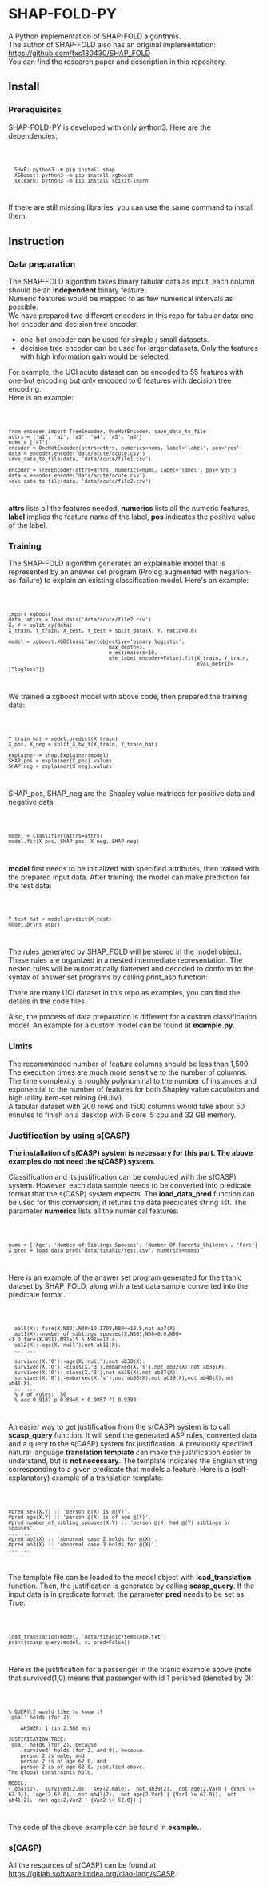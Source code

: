 # SHAP-FOLD-PY
A Python implementation of SHAP-FOLD algorithms.\
The author of SHAP-FOLD also has an original implementation: \
https://github.com/fxs130430/SHAP_FOLD \
You can find the research paper and description in this repository.

## Install
### Prerequisites
SHAP-FOLD-PY is developed with only python3. Here are the dependencies:

<code>

      SHAP: python3 -m pip install shap
      XGBoost: python3 -m pip install xgboost
      sklearn: python3 -m pip install scikit-learn
   
</code>

If there are still missing libraries, you can use the same command to install them.

## Instruction
### Data preparation

The SHAP-FOLD algorithm takes binary tabular data as input, each column should be an **independent** binary feature. \
Numeric features would be mapped to as few numerical intervals as possible. \
We have prepared two different encoders in this repo for tabular data: one-hot encoder and decision tree encoder. 
+ one-hot encoder can be used for simple / small datasets.
+ decision tree encoder can be used for larger datasets. Only the features with high information gain would be selected.
   
For example, the UCI acute dataset can be encoded to 55 features with one-hot encoding but only encoded to 6 features with decision tree encoding.\
Here is an example:

<code>

    from encoder import TreeEncoder, OneHotEncoder, save_data_to_file
    attrs = ['a1', 'a2', 'a3', 'a4', 'a5', 'a6']
    nums = ['a1']
    encoder = OneHotEncoder(attrs=attrs, numerics=nums, label='label', pos='yes')
    data = encoder.encode('data/acute/acute.csv')
    save_data_to_file(data, 'data/acute/file1.csv')

    encoder = TreeEncoder(attrs=attrs, numerics=nums, label='label', pos='yes')
    data = encoder.encode('data/acute/acute.csv')
    save_data_to_file(data, 'data/acute/file2.csv')

</code>

**attrs** lists all the features needed, **numerics** lists all the numeric features, **label** implies the feature name of the label, **pos** indicates the positive value of the label.

### Training
The SHAP-FOLD algorithm generates an explainable model that is represented by an answer set program (Prolog augmented with negation-as-failure) to explain an existing classification model. Here's an example:

<code>
   
    import xgboost
    data, attrs = load_data('data/acute/file2.csv')
    X, Y = split_xy(data)
    X_train, Y_train, X_test, Y_test = split_data(X, Y, ratio=0.8)
   
    model = xgboost.XGBClassifier(objective='binary:logistic',
                                     max_depth=3,
                                     n_estimators=10,
                                     use_label_encoder=False).fit(X_train, Y_train,
                                                                  eval_metric=["logloss"])
   
</code>

We trained a xgboost model with above code, then prepared the training data: 

<code>
   
    Y_train_hat = model.predict(X_train)
    X_pos, X_neg = split_X_by_Y(X_train, Y_train_hat)

    explainer = shap.Explainer(model)
    SHAP_pos = explainer(X_pos).values
    SHAP_neg = explainer(X_neg).values

</code>

SHAP_pos, SHAP_neg are the Shapley value matrices for positive data and negative data.

<code>

    model = Classifier(attrs=attrs)
    model.fit(X_pos, SHAP_pos, X_neg, SHAP_neg)

</code>

**model** first needs to be initialized with specified attributes, then trained with the prepared input data. After training, the model can make prediction for the test data:

<code>
    
    Y_test_hat = model.predict(X_test)
    model.print_asp()

</code>

The rules generated by SHAP_FOLD will be stored in the model object. These rules are organized in a nested intermediate representation. The nested rules will be automatically flattened and decoded to conform to the syntax of answer set programs by calling print_asp function:

There are many UCI dataset in this repo as examples, you can find the details in the code files.

Also, the process of data preparation is different for a custom classification model. An example for a custom model can be found at **example.py**.

### Limits

The recommended number of feature columns should be less than 1,500. The execution times are much more sensitive to the number of columns. \
The time complexity is roughly polynominal to the number of instances and exponential to the number of features for both Shapley value caculation and high utility item-set mining (HUIM). \
A tabular dataset with 200 rows and 1500 columns would take about 50 minutes to finish on a desktop with 6 core i5 cpu and 32 GB memory.

### Justification by using s(CASP)
**The installation of s(CASP) system is necessary for this part. The above examples do not need the s(CASP) system.**

Classification and its justification can be conducted with the s(CASP) system. However, each data sample needs to be converted into predicate format that the s(CASP) system expects. The **load_data_pred** function can be used for this conversion; it returns the data predicates string list. The parameter **numerics** lists all the numerical features.

<code>
	
	nums = ['Age', 'Number_of_Siblings_Spouses', 'Number_Of_Parents_Children', 'Fare']
	X_pred = load_data_pred('data/titanic/test.csv', numerics=nums)

</code>

Here is an example of the answer set program generated for the titanic dataset by SHAP_FOLD, along with a test data sample converted into the predicate format.

<code>
                                                       
      ab10(X):-fare(X,N80),N80>10.1708,N80=<10.5,not ab7(X).
      ab11(X):-number_of_siblings_spouses(X,N50),N50>0.0,N50=<1.0,fare(X,N91),N91>15.5,N91=<17.4.
      ab12(X):-age(X,'null'),not ab11(X).
      ... ...

      survived(X,'0'):-age(X,'null'),not ab38(X).
      survived(X,'0'):-class(X,'3'),embarked(X,'s'),not ab32(X),not ab33(X).
      survived(X,'0'):-class(X,'3'),not ab35(X),not ab37(X).
      survived(X,'0'):-embarked(X,'s'),not ab38(X),not ab39(X),not ab40(X),not ab41(X).
      ... ...
      % # of rules:  50
      % acc 0.9187 p 0.8946 r 0.9887 f1 0.9393
                                                       
</code> 

An easier way to get justification from the s(CASP) system is to call **scasp_query** function. It will send the generated ASP rules, converted data and a query to the s(CASP) system for justification. A previously specified natural language **translation template** can make the justification easier to understand, but is **not necessary**. The template indicates the English string corresponding to a given predicate that models a feature. Here is a (self-explanatory) example of a translation template:

<code>
	
	#pred sex(X,Y) :: 'person @(X) is @(Y)'.
	#pred age(X,Y) :: 'person @(X) is of age @(Y)'.
	#pred number_of_sibling_spouses(X,Y) :: 'person @(X) had @(Y) siblings or spouses'.
	... ...
	#pred ab2(X) :: 'abnormal case 2 holds for @(X)'.
	#pred ab3(X) :: 'abnormal case 3 holds for @(X)'.
	... ...
	
</code>

The template file can be loaded to the model object with **load_translation** function. Then, the justification is generated by calling **scasp_query**. If the input data is in predicate format, the parameter **pred** needs to be set as True.

<code>
	
	load_translation(model, 'data/titanic/template.txt')
	print(scasp_query(model, x, pred=False))
	
</code>

Here is the justification for a passenger in the titanic example above (note that survived(1,0) means that passenger with id 1 perished (denoted by 0):

<code>

	% QUERY:I would like to know if
	'goal' holds (for 2).

		ANSWER:	1 (in 2.368 ms)

	JUSTIFICATION_TREE:
	'goal' holds (for 2), because
	    'survived' holds (for 2, and 0), because
		person 2 is male, and
		person 2 is of age 62.0, and
		person 2 is of age 62.0, justified above.
	The global constraints hold.

	MODEL:
	{ goal(2),  survived(2,0),  sex(2,male),  not ab39(2),  not age(2,Var0 | {Var0 \= 62.0}),  age(2,62.0),  not ab43(2),  not age(2,Var1 | {Var1 \= 62.0}),  not ab41(2),  not age(2,Var2 | {Var2 \= 62.0}) }

</code>

The code of the above example can be found in **example.**.
	
### s(CASP)

All the resources of s(CASP) can be found at https://gitlab.software.imdea.org/ciao-lang/sCASP.
